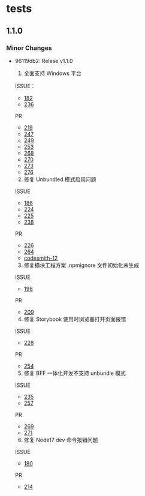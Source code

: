 # tests

## 1.1.0
### Minor Changes

- 96119db2: Relese v1.1.0
  
  1. 全面支持 Windows 平台
  
  ISSUE：
  
  - [182](https://github.com/modern-js-dev/modern.js/issues/182)
  - [236](https://github.com/modern-js-dev/modern.js/issues/236)
  
  PR
  
  - [219](https://github.com/modern-js-dev/modern.js/pull/219)
  - [247](https://github.com/modern-js-dev/modern.js/pull/247)
  - [249](https://github.com/modern-js-dev/modern.js/pull/249)
  - [253](https://github.com/modern-js-dev/modern.js/pull/253)
  - [268](https://github.com/modern-js-dev/modern.js/pull/268)
  - [270](https://github.com/modern-js-dev/modern.js/pull/270)
  - [273](https://github.com/modern-js-dev/modern.js/pull/273)
  - [276](https://github.com/modern-js-dev/modern.js/pull/276)
  
  2. 修复 Unbundled 模式启用问题
  
  ISSUE
  
  - [186](https://github.com/modern-js-dev/modern.js/issues/186)
  - [224](https://github.com/modern-js-dev/modern.js/issues/224)
  - [225](https://github.com/modern-js-dev/modern.js/issues/225)
  - [238](https://github.com/modern-js-dev/modern.js/issues/238)
  
  PR
  
  - [226](https://github.com/modern-js-dev/modern.js/pull/226)
  - [264](https://github.com/modern-js-dev/modern.js/pull/264)
  - [codesmith-12](https://github.com/modern-js-dev/codesmith/pull/12)
  
  3. 修复模块工程方案 .npmignore 文件初始化未生成
  
  ISSUE
  
  - [198](https://github.com/modern-js-dev/modern.js/issues/198)
  
  PR
  
  - [209](https://github.com/modern-js-dev/modern.js/pull/209)
  
  4. 修复 Storybook 使用时浏览器打开页面报错
  
  ISSUE
  
  - [228](https://github.com/modern-js-dev/modern.js/issues/228)
  
  PR
  
  - [254](https://github.com/modern-js-dev/modern.js/pull/254)
  
  5. 修复 BFF 一体化开发不支持 unbundle 模式
  
  ISSUE
  
  - [235](https://github.com/modern-js-dev/modern.js/issues/235)
  - [257](https://github.com/modern-js-dev/modern.js/issues/257)
  
  PR
  
  - [269](https://github.com/modern-js-dev/modern.js/pull/269)
  - [271](https://github.com/modern-js-dev/modern.js/pull/271)
  
  6. 修复 Node17 dev 命令报错问题
  
  ISSUE
  
  - [180](https://github.com/modern-js-dev/modern.js/issues/180)
  
  PR
  
  - [214](https://github.com/modern-js-dev/modern.js/pull/214)
